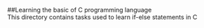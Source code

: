 ##Learning the basic of C programming language <br>
This directory contains tasks used to learn if-else statements in C
